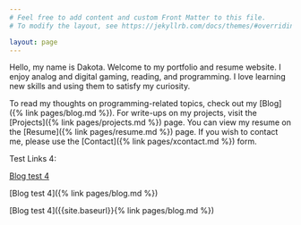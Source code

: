 ```yaml
---
# Feel free to add content and custom Front Matter to this file.
# To modify the layout, see https://jekyllrb.com/docs/themes/#overriding-theme-defaults

layout: page
---
```


Hello, my name is Dakota. Welcome to my portfolio and resume website. I enjoy analog and digital gaming, reading, and programming. I love learning new skills and using them to satisfy my curiosity.


To read my thoughts on programming-related topics, check out my [Blog]({% link pages/blog.md %}). For write-ups on my projects, visit the [Projects]({% link pages/projects.md %}) page. You can view my resume on the [Resume]({% link pages/resume.md %}) page. If you wish to contact me, please use the [Contact]({% link pages/xcontact.md %}) form.


Test Links 4:

[Blog test 4](/blog)

[Blog test 4]({% link pages/blog.md %})

[Blog test 4]({{site.baseurl}}{% link pages/blog.md %})
